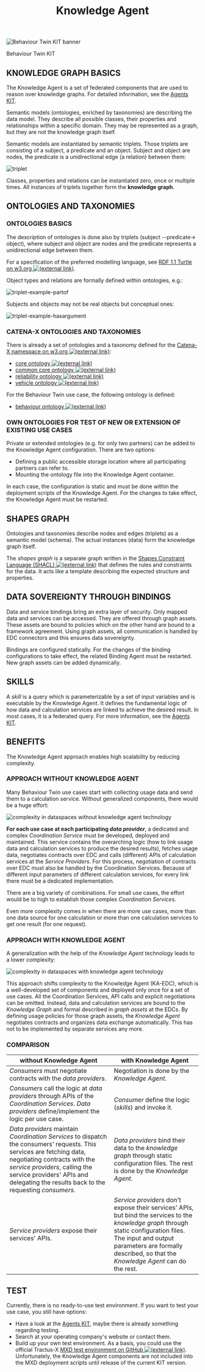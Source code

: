 ﻿---
id: knowledge-agent
title: Knowledge Agent
description: Behaviour Twin KIT
---

<div style={{display:'block'}}>
  <div style={{display:'inline-block', verticalAlign:'top'}}>

![Behaviour Twin KIT banner](@site/static/img/kits/behavior-twin/behavior-twin-kit-logo.svg)

  </div>
  <div style={{display:'inline-block', fontSize:17, color:'rgb(255,166,1)', marginLeft:7, verticalAlign:'top', paddingTop:6}}>
Behaviour Twin KIT
  </div>
</div>

## KNOWLEDGE GRAPH BASICS

The Knowledge Agent is a set of federated components that are used to reason over knowledge graphs. For detailed information, see the [Agents KIT](../../knowledge-agents/adoption-view/intro).

Semantic models (ontologies, enriched by taxonomies) are describing the data model. They describe all possible classes, their properties and relationships within a specific domain. They may be represented as a graph, but they are not the knowledge graph itself.

Semantic models are instantiated by semantic triplets. Those triplets are consisting of a subject, a predicate and an object. Subject and object are nodes, the predicate is a unidirectional edge (a relation) between them:

![triplet](assets/triplet.svg)

Classes, properties and relations can be instantiated zero, once or multiple times. All instances of triplets together form the **knowledge graph**.

## ONTOLOGIES AND TAXONOMIES

### ONTOLOGIES BASICS

The description of ontologies is done also by triplets (subject --predicate-> object), where subject and object are nodes and the predicate represents a unidirectional edge between them.

For a specification of the preferred modelling language, see [RDF 1.1 Turtle on w3.org ![(external link)](../assets/external-link.svg)](https://www.w3.org/TR/turtle/).

Object types and relations are formally defined within ontologies, e.g.:

![triplet-example-partof](assets/triplet-example-partof.svg)

Subjects and objects may not be real objects but conceptual ones:

![triplet-example-hasargument](assets/triplet-example-hasargument.svg)

### CATENA-X ONTOLOGIES AND TAXONOMIES

There is already a set of ontologies and a taxonomy defined for the [Catena-X namespace on w3.org ![(external link)](../assets/external-link.svg)](https://w3id.org/catenax/):

- [core ontology ![(external link)](../assets/external-link.svg)](https://w3id.org/catenax/next/ontology/core)
- [common core ontology ![(external link)](../assets/external-link.svg)](https://w3id.org/catenax/next/ontology/common)
- [reliability ontology ![(external link)](../assets/external-link.svg)](https://w3id.org/catenax/next/ontology/reliability)
- [vehicle ontology ![(external link)](../assets/external-link.svg)](https://w3id.org/catenax/next/ontology/vehicle)

For the Behaviour Twin use case, the following ontology is defined:

- [behaviour ontology ![(external link)](../assets/external-link.svg)](https://w3id.org/catenax/next/ontology/behaviour)

### OWN ONTOLOGIES FOR TEST OF NEW OR EXTENSION OF EXISTING USE CASES

Private or extended ontologies (e.g. for only two partners) can be added to the Knowledge Agent configuration. There are two options:

- Defining a public accessible storage location where all participating partners can refer to.
- Mounting the ontology file into the Knowledge Agent container.

In each case, the configuration is static and must be done within the deployment scripts of the Knowledge Agent. For the changes to take effect, the Knowledge Agent must be restarted.

## SHAPES GRAPH

Ontologies and taxonomies describe nodes and edges (triplets) as a semantic model (schema). The actual instances (data) form the knowledge graph itself.

The *shapes graph* is a separate graph written in the [Shapes Constraint Language (SHACL) ![(external link)](../assets/external-link.svg)](https://www.w3.org/TR/shacl/#part1) that defines the rules and constraints for the data. It acts like a template describing the expected structure and properties.

## DATA SOVEREIGNTY THROUGH BINDINGS

Data and service bindings bring an extra layer of security. Only mapped data and services can be accessed. They are offered through graph assets. These assets are bound to policies which on the other hand are bound to a framework agreement. Using graph assets, all communication is handled by EDC connectors and this ensures data sovereignty.

Bindings are configured statically. For the changes of the binding configurations to take effect, the related Binding Agent must be restarted. New graph assets can be added dynamically.

## SKILLS

A *skill* is a query which is parameterizable by a set of input variables and is executable by the Knowledge Agent. It defines the fundamental logic of how data and calculation services are linked to achieve the desired result. In most cases, it is a federated query. For more information, see the [Agents KIT](../../knowledge-agents/development-view/modelling#skill).

## BENEFITS

The Knowledge Agent approach enables high scalability by reducing complexity.

### APPROACH WITHOUT KNOWLEDGE AGENT

Many Behaviour Twin use cases start with collecting usage data and send them to a calculation service. Without generalized components, there would be a huge effort:

![complexity in dataspaces without knowledge agent technology](./assets/complex-dataspace.svg)

**For each use case at each participating *data provider***, a dedicated and complex *Coordination Service* must be developed, deployed and maintained. This service contains the overarching logic (how to link usage data and calculation services to produce the desired results), fetches usage data, negotiates contracts over EDC and calls (different) APIs of calculation services at the *Service Providers*. For this process, negotiation of contracts over EDC must also be handled by the Coordination Services. Because of different input parameters of different calculation services, for every link there must be a dedicated implementation.

There are a big variety of combinations. For small use cases, the effort would be to high to establish those complex *Coordination Services*.

Even more complexity comes in when there are more use cases, more than one data source for one calculation or more than one calculation services to get one result (for one request).

### APPROACH WITH KNOWLEDGE AGENT

A generalization with the help of the *Knowledge Agent* technology leads to a lower complexity:

![complexity in dataspaces with knowledge agent technology](./assets/dataspace-knowledge-agent.svg)

This approach shifts complexity to the Knowledge Agent (KA-EDC), which is a well-developed set of components and deployed only once for a set of use cases. All the Coordination Services, API calls and explicit negotiations can be omitted. Instead, data and calculation services are bound to the *Knowledge Graph* and formal described in *graph assets* at the EDCs. By defining usage policies for those graph assets, the *Knowledge Agent* negotiates contracts and organizes data exchange automatically. This has not to be implemented by separate services any more.

### COMPARISON

| without Knowledge Agent | with Knowledge Agent |
| --- | --- |
| *Consumers* must negotiate contracts with the *data providers*. | Negotiation is done by the *Knowledge Agent*. |
| *Consumers* call the logic at *data providers* through APIs of the *Coordination Services*. *Data providers* define/implement the logic per use case. | *Consumer* define the logic (*skills*) and invoke it. |
| *Data providers* maintain *Coordination Services* to dispatch the consumers' requests. This services are fetching data, negotiating contracts with the *service providers*, calling the service providers' APIs and delegating the results back to the requesting *consumers*. | *Data providers* bind their data to the *knowledge graph* through static configuration files. The rest is done by the *Knowledge Agent*. |
| *Service providers* expose their services' APIs. | *Service providers* don't expose their services' APIs, but bind the services  to the *knowledge graph* through static configuration files. The input and output parameters are formally described, so that the *Knowledge Agent* can do the rest. |

## TEST

Currently, there is no ready-to-use test environment. If you want to test your use case,
you still have options:

- Have a look at the [Agents KIT](../../knowledge-agents/adoption-view/intro), maybe there is already something regarding testing.
- Search at your operating company's website or contact them.
- Build up your own test environment. As a basis, you could use the official Tractus-X [MXD test environment on GitHub ![(external link)](../assets/external-link.svg)](https://github.com/eclipse-tractusx/tutorial-resources). Unfortunately, the Knowledge Agent components are not included into the MXD deployment scripts until release of the current KIT version.
